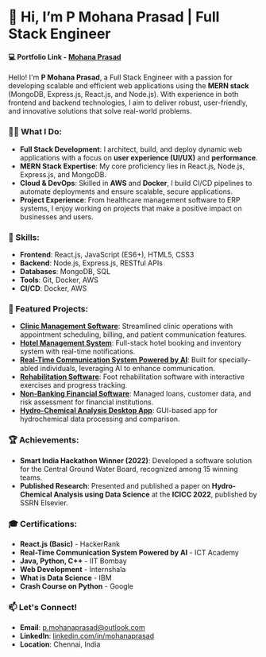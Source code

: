 # 👋 Hi, I’m P Mohana Prasad | Full Stack Engineer

#### 💻 Portfolio Link - [Mohana Prasad](https://pmohanaprasad.tech/)

Hello! I'm **P Mohana Prasad**, a Full Stack Engineer with a passion for developing scalable and efficient web applications using the **MERN stack** (MongoDB, Express.js, React.js, and Node.js). With experience in both frontend and backend technologies, I aim to deliver robust, user-friendly, and innovative solutions that solve real-world problems.

### 👨‍💻 What I Do:
- **Full Stack Development**: I architect, build, and deploy dynamic web applications with a focus on **user experience (UI/UX)** and **performance**.
- **MERN Stack Expertise**: My core proficiency lies in React.js, Node.js, Express.js, and MongoDB.
- **Cloud & DevOps**: Skilled in **AWS** and **Docker**, I build CI/CD pipelines to automate deployments and ensure scalable, secure applications.
- **Project Experience**: From healthcare management software to ERP systems, I enjoy working on projects that make a positive impact on businesses and users.

### 🚀 Skills:
- **Frontend**: React.js, JavaScript (ES6+), HTML5, CSS3
- **Backend**: Node.js, Express.js, RESTful APIs
- **Databases**: MongoDB, SQL
- **Tools**: Git, Docker, AWS
- **CI/CD**: Docker, AWS

### 📂 Featured Projects:
- **[Clinic Management Software](https://github.com/pmohanaprasad)**: Streamlined clinic operations with appointment scheduling, billing, and patient communication features.
- **[Hotel Management System](https://github.com/pmohanaprasad)**: Full-stack hotel booking and inventory system with real-time notifications.
- **[Real-Time Communication System Powered by AI](https://github.com/pmohanaprasad)**: Built for specially-abled individuals, leveraging AI to enhance communication.
- **[Rehabilitation Software](https://github.com/pmohanaprasad)**: Foot rehabilitation software with interactive exercises and progress tracking.
- **[Non-Banking Financial Software](https://github.com/pmohanaprasad)**: Managed loans, customer data, and risk assessment for financial institutions.
- **[Hydro-Chemical Analysis Desktop App](https://github.com/pmohanaprasad)**: GUI-based app for hydrochemical data processing and comparison.
<!---- **[ezCatalog - AI-powered eCommerce Platform](https://github.com/pmohanaprasad)**: AI-driven platform for automated product recommendations and inventory management.
- **[Weaver's ERP](https://github.com/pmohanaprasad)**: Optimized saree manufacturing workflows, improving inventory management and reducing production time by 25%.-->

### 🏆 Achievements:
- **Smart India Hackathon Winner (2022)**: Developed a software solution for the Central Ground Water Board, recognized among 15 winning teams.
- **Published Research**: Presented and published a paper on **Hydro-Chemical Analysis using Data Science** at the **ICICC 2022**, published by SSRN Elsevier.

### 🎓 Certifications:
- **React.js (Basic)** - HackerRank
- **Real-Time Communication System Powered by AI** - ICT Academy
- **Java, Python, C++** - IIT Bombay
- **Web Development** - Internshala
- **What is Data Science** - IBM
- **Crash Course on Python** - Google

### 📫 Let's Connect!
- **Email**: [p.mohanaprasad@outlook.com](mailto:p.mohanaprasad@outlook.com)
- **LinkedIn**: [linkedin.com/in/mohanaprasad](#)
- **Location**: Chennai, India
